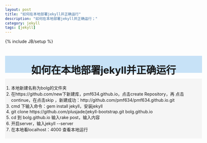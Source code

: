 ```yaml
---
layout: post
title: "如何在本地部署jekyll并正确运行"
description: "如何在本地部署jekyll并正确运行；"
category: jekyll
tags: [jekyll]
---
```

{% include JB/setup %}
#  
# <div style="background-color:#C7E2F7; width:650px; height:55px; border:1px; text-align:center; padding-top:1px"><h3 style="margin-top:20px; border:0px">如何在本地部署jekyll并正确运行</h3></div>
   
   <div style="background-color:#f5f5f5; width:650px; height:auto; border:1px">
   <ol style="padding:20px 20px">
   <li>本地新建名称为bolg的文件夹</li> 
   <li>在https://github.com/new下新建库，pmf634.github.io，点击create Repository，再
    点击continue，在点击skip ，新建成功：http://github.com/pmf634/pmf634.github.io.git</li> 
   <li>cmd 下输入命令：gem install jekyll，安装jekyll</li> 
   <li>git clone https://github.com/plusjade/jekyll-bootstrap.git bolg.github.io</li> 
   <li>cd 到 bolg.github.io 输入rake post，输入内容</li> 
   <li>开启server，输入jekyll --server</li> 
   <li>在本地看localhost：4000 查看本地运行</li> 
   </ol>
   </div>

